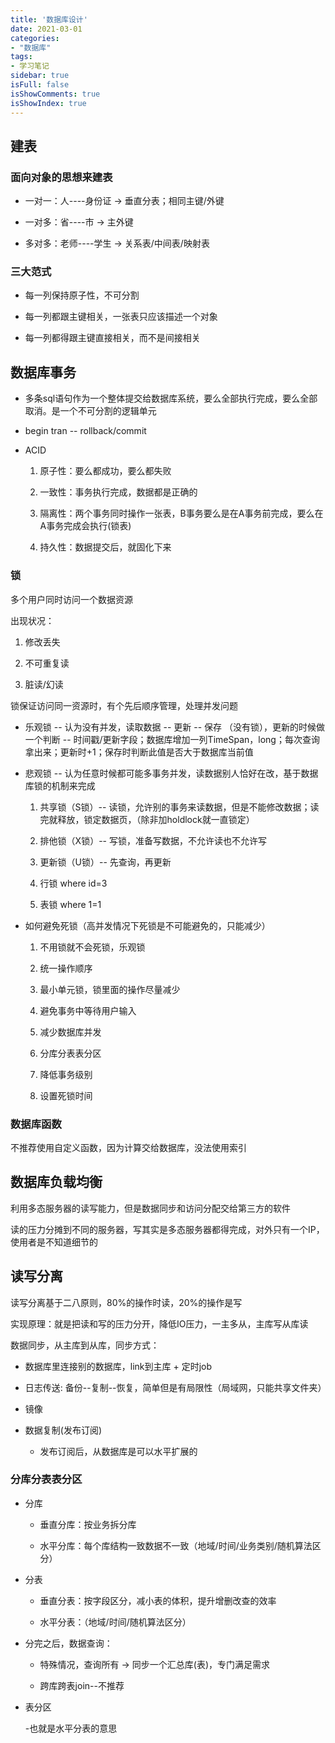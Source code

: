 ```yaml
---
title: '数据库设计'
date: 2021-03-01
categories:
- "数据库"
tags:
- 学习笔记
sidebar: true
isFull: false
isShowComments: true
isShowIndex: true
---
```


## 建表

### 面向对象的思想来建表

 - 一对一：人----身份证 -\> 垂直分表；相同主键/外键
 
 - 一对多：省----市 -\>  主外键
 
 - 多对多：老师----学生 -\> 关系表/中间表/映射表 

### 三大范式

 - 每一列保持原子性，不可分割

 - 每一列都跟主键相关，一张表只应该描述一个对象

 - 每一列都得跟主键直接相关，而不是间接相关

## 数据库事务

 - 多条sql语句作为一个整体提交给数据库系统，要么全部执行完成，要么全部取消。是一个不可分割的逻辑单元

 - begin tran -- rollback/commit

 - ACID

   1. 原子性：要么都成功，要么都失败

   2. 一致性：事务执行完成，数据都是正确的

   3. 隔离性：两个事务同时操作一张表，B事务要么是在A事务前完成，要么在A事务完成会执行(锁表)

   4. 持久性：数据提交后，就固化下来

### 锁

 多个用户同时访问一个数据资源

 出现状况：
 
 1. 修改丢失

 2. 不可重复读

 3. 脏读/幻读

 锁保证访问同一资源时，有个先后顺序管理，处理并发问题

 - 乐观锁 -- 认为没有并发，读取数据 -- 更新 -- 保存 （没有锁），更新的时候做一个判断 -- 时间戳/更新字段；数据库增加一列TimeSpan，long；每次查询拿出来；更新时+1；保存时判断此值是否大于数据库当前值

 - 悲观锁 -- 认为任意时候都可能多事务并发，读数据别人恰好在改，基于数据库锁的机制来完成

   1. 共享锁（S锁）-- 读锁，允许别的事务来读数据，但是不能修改数据；读完就释放，锁定数据页，（除非加holdlock就一直锁定）

   2. 排他锁（X锁）-- 写锁，准备写数据，不允许读也不允许写

   3. 更新锁（U锁）-- 先查询，再更新

   4. 行锁 where id=3

   5. 表锁 where 1=1

 - 如何避免死锁（高并发情况下死锁是不可能避免的，只能减少）

   1. 不用锁就不会死锁，乐观锁

   2. 统一操作顺序

   3. 最小单元锁，锁里面的操作尽量减少

   4. 避免事务中等待用户输入

   5. 减少数据库并发

   6. 分库分表表分区

   7. 降低事务级别

   8. 设置死锁时间

### 数据库函数

 不推荐使用自定义函数，因为计算交给数据库，没法使用索引

## 数据库负载均衡

利用多态服务器的读写能力，但是数据同步和访问分配交给第三方的软件

读的压力分摊到不同的服务器，写其实是多态服务器都得完成，对外只有一个IP，使用者是不知道细节的

## 读写分离

读写分离基于二八原则，80%的操作时读，20%的操作是写

实现原理：就是把读和写的压力分开，降低IO压力，一主多从，主库写从库读

数据同步，从主库到从库，同步方式：

- 数据库里连接别的数据库，link到主库 + 定时job

- 日志传送: 备份--复制--恢复，简单但是有局限性（局域网，只能共享文件夹）

- 镜像

- 数据复制(发布订阅)

  - 发布订阅后，从数据库是可以水平扩展的

### 分库分表表分区

- 分库

  - 垂直分库：按业务拆分库

  - 水平分库：每个库结构一致数据不一致（地域/时间/业务类别/随机算法区分）

- 分表

  - 垂直分表：按字段区分，减小表的体积，提升增删改查的效率

  - 水平分表：（地域/时间/随机算法区分）

- 分完之后，数据查询：

   - 特殊情况，查询所有 -\> 同步一个汇总库(表)，专门满足需求

   - 跨库跨表join--不推荐

- 表分区
 
  -也就是水平分表的意思